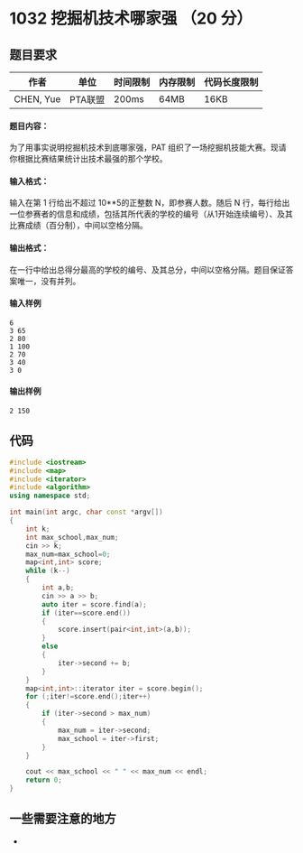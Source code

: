 # 1032 挖掘机技术哪家强 （20 分）

## 题目要求
作者| 单位 | 时间限制 | 内存限制 | 代码长度限制|
-------- | --- | ---| --- | ---- |
CHEN, Yue |PTA联盟 |200ms | 64MB| 16KB

#### 题目内容：
为了用事实说明挖掘机技术到底哪家强，PAT 组织了一场挖掘机技能大赛。现请你根据比赛结果统计出技术最强的那个学校。

#### 输入格式：
输入在第 1 行给出不超过 10**5的正整数 N，即参赛人数。随后 N 行，每行给出一位参赛者的信息和成绩，包括其所代表的学校的编号（从1开始连续编号）、及其比赛成绩（百分制），中间以空格分隔。

#### 输出格式：
在一行中给出总得分最高的学校的编号、及其总分，中间以空格分隔。题目保证答案唯一，没有并列。

#### 输入样例
```
6
3 65
2 80
1 100
2 70
3 40
3 0
```
#### 输出样例
```
2 150
```


## 代码
```c++
#include <iostream>
#include <map>
#include <iterator>
#include <algorithm>
using namespace std;

int main(int argc, char const *argv[])
{
    int k;
    int max_school,max_num;
    cin >> k;
    max_num=max_school=0;
    map<int,int> score;
    while (k--)
    {
        int a,b;
        cin >> a >> b;
        auto iter = score.find(a);
        if (iter==score.end())
        {
            score.insert(pair<int,int>(a,b));
        }
        else
        {
            iter->second += b;
        }
    } 
    map<int,int>::iterator iter = score.begin();
    for (;iter!=score.end();iter++)
    {
        if (iter->second > max_num)
        {
            max_num = iter->second;
            max_school = iter->first;
        }
    }

    cout << max_school << " " << max_num << endl;
    return 0;
}


```
## 一些需要注意的地方
+ 
